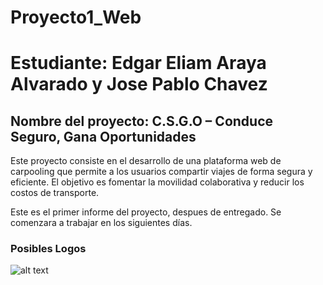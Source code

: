 # Proyecto1_Web
# Estudiante: Edgar Eliam Araya Alvarado y Jose Pablo Chavez 

## Nombre del proyecto: C.S.G.O – Conduce Seguro, Gana Oportunidades

Este proyecto consiste en el desarrollo de una plataforma web de carpooling que permite a los usuarios compartir viajes de forma segura y eficiente. El objetivo es fomentar la movilidad colaborativa y reducir los costos de transporte.

Este es el primer informe del proyecto, despues de entregado. Se comenzara a trabajar en los siguientes días.

### Posibles Logos

![alt text](./images/img.png "img")
